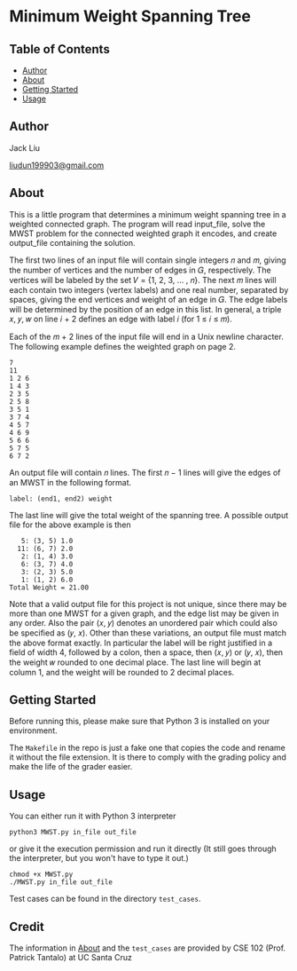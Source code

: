 # Minimum Weight Spanning Tree

## Table of Contents

- [Author](#author)
- [About](#about)
- [Getting Started](#getting_started)
- [Usage](#usage)

## Author <a name = "author"></a>
Jack Liu

liudun199903@gmail.com
## About <a name = "about"></a>

This is a little program that determines a minimum weight spanning tree in a weighted connected graph. The program will read input_file, solve the MWST problem for the connected weighted graph it encodes, and create output_file containing the solution.

The first two lines of an input file will contain single integers 𝑛 and 𝑚, giving the number of vertices and the number of edges in 𝐺, respectively. The vertices will be labeled by the set 𝑉 = {1, 2, 3, … , 𝑛}. The next 𝑚 lines will each contain two integers (vertex labels) and one real number, separated by spaces, giving the end vertices and weight of an edge in 𝐺. The edge labels will be determined by the position of an edge in this list. In general, a triple 𝑥, 𝑦, 𝑤 on line 𝑖 + 2 defines an edge with label 𝑖 (for 1 ≤ 𝑖 ≤ 𝑚).

Each of the 𝑚 + 2 lines of the input file will end in a Unix newline character. The following example defines the weighted graph on page 2.
```
7
11
1 2 6
1 4 3
2 3 5
2 5 8
3 5 1
3 7 4
4 5 7
4 6 9
5 6 6
5 7 5
6 7 2
```

An output file will contain 𝑛 lines. The first 𝑛 − 1 lines will give the edges of an MWST in the following
format.
```
label: (end1, end2) weight
```
The last line will give the
total weight of the spanning tree. A possible output file for the above example is then
```
   5: (3, 5) 1.0
  11: (6, 7) 2.0
   2: (1, 4) 3.0
   6: (3, 7) 4.0
   3: (2, 3) 5.0
   1: (1, 2) 6.0
Total Weight = 21.00
```
Note that a valid output file for this project is not unique, since there may be more than one MWST for a given graph, and the edge list may be given in any order. Also the pair (𝑥, 𝑦) denotes an unordered pair which could also be specified as (𝑦, 𝑥). Other than these variations, an output file must match the above format exactly. In particular the label will be right justified in a field of width 4, followed by a colon, then a space, then (𝑥, 𝑦) or (𝑦, 𝑥), then the weight 𝑤 rounded to one decimal place. The last line will begin at column 1, and the weight will be rounded to 2 decimal places. 

## Getting Started <a name = "getting_started"></a>

Before running this, please make sure that Python 3 is installed on your environment.

The ```Makefile``` in the repo is just a fake one that copies the code and rename it without the file extension. It is there to comply with the grading policy and make the life of the grader easier.

## Usage <a name = "usage"></a>

You can either run it with Python 3 interpreter
```
python3 MWST.py in_file out_file
```
or give it the execution permission and run it directly (It still goes through the interpreter, but you won't have to type it out.)
```
chmod +x MWST.py
./MWST.py in_file out_file
```

Test cases can be found in the directory ```test_cases```.

## Credit

The information in [About](#about) and the ```test_cases``` are provided by CSE 102 (Prof. Patrick Tantalo) at UC Santa Cruz